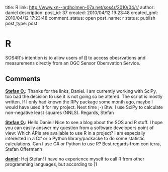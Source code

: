 title: R
link: http://www.xn--nrdholmen-07a.net/sos4r/2010/04/r/
author: daniel
description: 
post_id: 37
created: 2010/04/12 19:23:48
created_gmt: 2010/04/12 17:23:48
comment_status: open
post_name: r
status: publish
post_type: post

# R

SOS4R's intention is to allow users of [R](http://www.r-project.org/) to access obesrvations and measuremens directly from an OGC Sensor Obersvation Service.

## Comments

**[Stefan O.](#10 "2010-04-29 13:43:50"):** Thanks for the links, Daniel. I am currently working with SciPy, too bad the decision to use it is not going so be altered. The script is mostly written. If I only had known the RPy package some month ago, maybe I would have used it for my project. Next time ;-) Btw: I use SciPy to calculate non-negative least squares (NNLS). Regards, Stefan

**[Stefan O.](#8 "2010-04-27 15:25:43"):** Hello Daniel! Nice to see a blog about the SOS and R stuff. I hope you can easily answer my question from a software developers point of view: Which APIs are available to use R in a project? I am especially interested in a C# or a Python library/packacke to do some statistic calculations. Can I use C# or Python to use R? Best regards from con terra, Stefan Offermann

**[daniel](#9 "2010-04-29 12:21:53"):** Hej Stefan! I have no experience myself to call R from other programming languages, but according to [1

